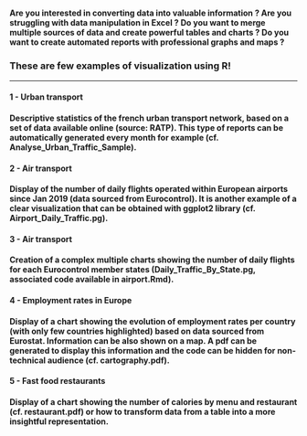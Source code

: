 #### Are you interested in converting data into valuable information ? Are you struggling with data manipulation in Excel ? Do you want to merge multiple sources of data and create powerful tables and charts ? Do you want to create automated reports with professional graphs and maps ? 

### These are few examples of visualization using R!

--------------------------------------------------

#### 1 - Urban transport
#### Descriptive statistics of the french urban transport network, based on a set of data available online (source: RATP).  This type of reports can be automatically generated every month for example (cf. Analyse_Urban_Traffic_Sample).

#### 2 - Air transport 
#### Display of the number of daily flights operated within European airports since Jan 2019 (data sourced from Eurocontrol). It is another example of a clear visualization that can be obtained with ggplot2 library (cf. Airport_Daily_Traffic.pg).

#### 3 - Air transport  
#### Creation of a complex multiple charts showing the number of daily flights for each Eurocontrol member states (Daily_Traffic_By_State.pg, associated code available in airport.Rmd).

#### 4 - Employment rates in Europe
#### Display of a chart showing the evolution of employment rates per country (with only few countries highlighted) based on data sourced from Eurostat. Information can be also shown on a map. A pdf can be generated to display this information and the code can be hidden for non-technical audience (cf. cartography.pdf). 

#### 5 - Fast food restaurants
#### Display of a chart showing the number of calories by menu and restaurant (cf. restaurant.pdf) or how to transform data from a table into a more insightful representation. 
